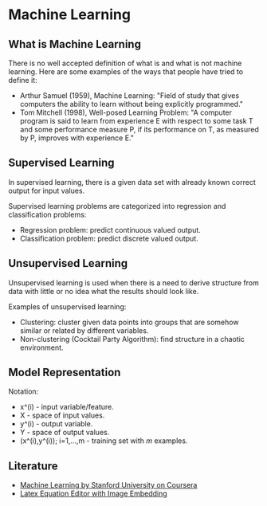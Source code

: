 # Machine Learning

## What is Machine Learning

There is no well accepted definition of what is and what is not machine learning. Here are some examples of the ways that people have tried to define it:

* Arthur Samuel (1959), Machine Learning: "Field of study that gives computers the ability to learn without being explicitly programmed."
* Tom Mitchell (1998), Well-posed Learning Problem: "A computer program is said to learn from experience E with respect to some task T and some performance measure P, if its performance on T, as measured by P, improves with experience E."

## Supervised Learning

In supervised learning, there is a given data set with already known correct output for input values.

Supervised learning problems are categorized into regression and classification problems:

* Regression problem: predict continuous valued output.
* Classification problem: predict discrete valued output.

## Unsupervised Learning

Unsupervised learning is used when there is a need to derive structure from data with little or no idea what the results should look like.

Examples of unsupervised learning:

* Clustering: cluster given data points into groups that are somehow similar or related by different variables.
* Non-clustering (Cocktail Party Algorithm): find structure in a chaotic environment.

## Model Representation

Notation:

* x^(i) - input variable/feature.
* X - space of input values.
* y^(i) - output variable.
* Y - space of output values.
* (x^(i),y^(i)); i=1,...,m - training set with *m* examples.

## Literature

* [Machine Learning by Stanford University on Coursera](https://www.coursera.org/learn/machine-learning)
* [Latex Equation Editor with Image Embedding](http://www.sciweavers.org/free-online-latex-equation-editor)